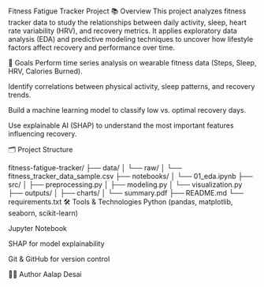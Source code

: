 Fitness Fatigue Tracker Project
📚 Overview
This project analyzes fitness tracker data to study the relationships between daily activity, sleep, heart rate variability (HRV), and recovery metrics.
It applies exploratory data analysis (EDA) and predictive modeling techniques to uncover how lifestyle factors affect recovery and performance over time.

🎯 Goals
Perform time series analysis on wearable fitness data (Steps, Sleep, HRV, Calories Burned).

Identify correlations between physical activity, sleep patterns, and recovery trends.

Build a machine learning model to classify low vs. optimal recovery days.

Use explainable AI (SHAP) to understand the most important features influencing recovery.

🗂 Project Structure

fitness-fatigue-tracker/
├── data/
│   └── raw/
│       └── fitness_tracker_data_sample.csv
├── notebooks/
│   └── 01_eda.ipynb
├── src/
│   ├── preprocessing.py
│   ├── modeling.py
│   └── visualization.py
├── outputs/
│   ├── charts/
│   └── summary.pdf
├── README.md
└── requirements.txt
🛠 Tools & Technologies
Python (pandas, matplotlib, seaborn, scikit-learn)

Jupyter Notebook

SHAP for model explainability

Git & GitHub for version control

👨‍💻 Author
Aalap Desai

